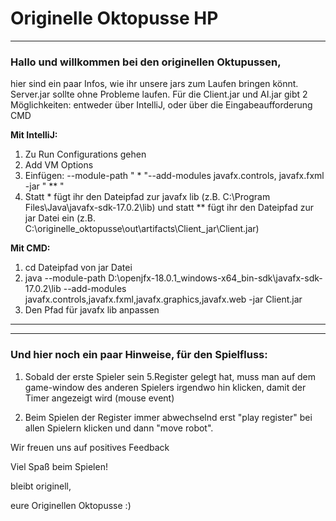 # Originelle Oktopusse HP
___

### Hallo und willkommen bei den originellen Oktupussen,

hier sind ein paar Infos, wie ihr unsere jars zum Laufen bringen könnt.
Server.jar sollte ohne Probleme laufen. Für die Client.jar und AI.jar gibt 2 Möglichkeiten: entweder über IntelliJ, oder über die Eingabeaufforderung CMD

**Mit IntelliJ:**
1. Zu Run Configurations gehen
2. Add VM Options
3. Einfügen: --module-path " * "--add-modules javafx.controls, javafx.fxml -jar " ** "
4. Statt * fügt ihr den Dateipfad zur javafx lib (z.B. C:\Program Files\Java\javafx-sdk-17.0.2\lib)
   und statt ** fügt ihr den Dateipfad zur jar Datei ein (z.B. C:\originelle_oktopusse\out\artifacts\Client_jar\Client.jar)

**Mit CMD:**
1. cd Dateipfad von jar Datei
2. java --module-path D:\openjfx-18.0.1_windows-x64_bin-sdk\javafx-sdk-17.0.2\lib --add-modules javafx.controls,javafx.fxml,javafx.graphics,javafx.web -jar Client.jar
3. Den Pfad für javafx lib anpassen


___
___


### Und hier noch ein paar Hinweise, für den Spielfluss:

1. Sobald der erste Spieler sein 5.Register gelegt hat, muss man auf dem game-window des anderen Spielers irgendwo hin klicken, damit der Timer angezeigt wird (mouse event)

2. Beim Spielen der Register immer abwechselnd erst "play register" bei allen Spielern klicken und dann "move robot". 


Wir freuen uns auf positives Feedback

Viel Spaß beim Spielen!

bleibt originell, 

eure Originellen Oktopusse :)

